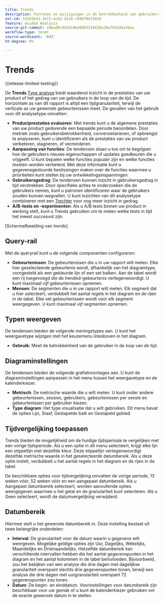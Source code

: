 ```yaml
---
title: Trends
description: Patronen en wijzigingen in de betrokkenheid van gebruikers zoeken in de loop van de tijd.
exl-id: 1d103bd3-3e72-4c82-a534-c896f8433029
feature: Guided Analysis
source-git-commit: edbad9c9d3dc0b48db5334828a18ef652d4a38aa
workflow-type: tm+mt
source-wordcount: '642'
ht-degree: 0%

---
```


# Trends

{{release-limited-testing}}

De **Trends** [Type analyse](overview.md) biedt waardevol inzicht in de prestaties van uw product of het gedrag van uw gebruikers in de loop van de tijd. De horizontale as van dit rapport is altijd een tijdgranulariteit, terwijl de verticale as uw gewenste gebeurtenissen meet. De gevallen van het gebruik voor dit analysetype omvatten:

* **Productprestaties evalueren**: Met trends kunt u de algemene prestaties van uw product gedurende een bepaalde periode beoordelen. Door metriek zoals gebruikersbetrokkenheid, conversietarieven, of opbrengst te analyseren, kunt u identificeren als de prestaties van uw product verbeteren, stagneren, of verminderen.
* **Aanpassing van functies**: De tendensen staan u toe om te begrijpen hoe de gebruikers nieuwe eigenschappen of updates goedkeuren die u vrijgeeft. U kunt bepalen welke functies populair zijn en welke functies moeten worden verbeterd. Met deze informatie kunt u gegevensgestuurde beslissingen maken over de functies waarmee u prioriteiten kunt stellen bij uw ontwikkelingsinspanningen.
* **Gebruikersgedrag**: De tendensen kunnen inzicht in gebruikersgedrag in tijd verstrekken. Door specifieke acties te onderzoeken die de gebruikers nemen, kunt u patronen identificeren waar de gebruikers zouden kunnen wegvallen. U kunt inzichten van dit analysetype combineren met een [Trechter](funnel.md) voor nog meer inzicht in gedrag.
* **A/B-tests en -experimenten**: Als u A/B tests binnen uw product in werking stelt, kunt u Trends gebruiken om te meten welke tests in tijd het meest succesvol zijn.

[Schermafbeelding van trends]

## Query-rail

Met de queryrail kunt u de volgende componenten configureren:

* **Gebeurtenissen**: De gebeurtenissen die u in uw rapport wilt meten. Elke hier geselecteerde gebeurtenis wordt, afhankelijk van het diagramtype, voorgesteld als een gekleurde lijn of een set balken. Aan de tabel wordt een rij toegevoegd die de trended-gebeurtenis vertegenwoordigt. U kunt maximaal vijf gebeurtenissen opnemen.
* **Mensen**: De segmenten die u in uw rapport wilt meten. Elk segment dat u hier selecteert, verdubbelt het aantal regels in het diagram en de rijen in de tabel. Elke set gebeurtenissen wordt voor elk segment weergegeven. U kunt maximaal vijf segmenten opnemen.

## Typen weergeven

De tendensen bieden de volgende meningstypes aan. U kunt het weergavetype wijzigen met het keuzemenu linksboven in het diagram.

* **Gebruik:** Meet de betrokkenheid van de gebruiker in de loop van de tijd.

## Diagraminstellingen

De tendensen bieden de volgende grafiekmontages aan. U kunt de diagraminstellingen aanpassen in het menu tussen het weergavetype en de kalenderkiezer.

* **Metrisch**: De metrische waarde die u wilt meten. U kunt onder andere gebeurtenissen, sessies, gebruikers, gebeurtenissen per sessie en gebeurtenissen per gebruiker kiezen.
* **Type diagram**: Het type visualisatie dat u wilt gebruiken. Dit menu bevat de opties Lijn, Staaf, Gestapelde balk en Gestapeld gebied.

## Tijdvergelijking toepassen

Trends bieden de mogelijkheid om de huidige tijdsperiode te vergelijken met een vorige tijdsperiode. Als u een optie in dit menu selecteert, krijgt elke lijn een stippellijn met dezelfde kleur. Deze stippellijn vertegenwoordigt dezelfde metrische waarde in het geselecteerde datumbereik. Als u deze optie instelt, verdubbelt u het aantal regels in het diagram en de rijen in de tabel.

De beschikbare opties voor tijdvergelijking omvatten de vorige periode, 13 weken vóór, 52 weken vóór en een aangepast datumbereik. Als u Aangepast datumbereik selecteert, worden aanvullende opties weergegeven waarmee u het getal en de granulariteit kunt selecteren. Als u Geen selecteert, wordt de datumvergelijking verwijderd.

## Datumbereik

Hiermee stelt u het gewenste datumbereik in. Deze instelling bestaat uit twee belangrijke onderdelen:

* **Interval**: De granulariteit voor de datum waarin u gegevens wilt weergeven. Mogelijke geldige opties zijn Uur, Dagelijks, Wekelijks, Maandelijks en Driemaandelijks. Hetzelfde datumbereik kan verschillende intervallen hebben die het aantal gegevenspunten in het diagram en het aantal kolommen in de tabel beïnvloeden. Bijvoorbeeld, zou het bekijken van een analyse die drie dagen met dagelijkse granulariteit overspant slechts drie gegevenspunten tonen, terwijl een analyse die drie dagen met uurgranulariteit overspant 72 gegevenspunten zou tonen.
* **Datum**: De begin- en einddatum. Voorinstellingen voor datumbereik zijn beschikbaar voor uw gemak of u kunt de kalenderkiezer gebruiken om de exacte gewenste datum in te stellen.

